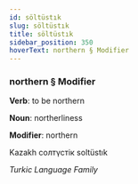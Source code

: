 ```yaml
---
id: söltüstık
slug: söltüstık
title: söltüstık
sidebar_position: 350
hoverText: northern § Modifier
---
```


### northern § Modifier

**Verb**: to be northern

**Noun**: northerliness

**Modifier**: northern

Kazakh солтүстік soltüstık 

*Turkic Language Family*